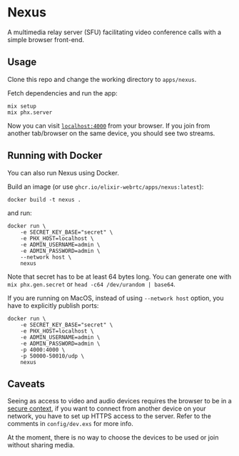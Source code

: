 # Nexus

A multimedia relay server (SFU) facilitating video conference calls with a simple browser front-end.

## Usage

Clone this repo and change the working directory to `apps/nexus`.

Fetch dependencies and run the app:

```shell
mix setup
mix phx.server
```

Now you can visit [`localhost:4000`](http://localhost:4000) from your browser.
If you join from another tab/browser on the same device, you should see two streams.

## Running with Docker

You can also run Nexus using Docker.

Build an image (or use `ghcr.io/elixir-webrtc/apps/nexus:latest`):

```
docker build -t nexus .
```

and run:

```
docker run \
    -e SECRET_KEY_BASE="secret" \
    -e PHX_HOST=localhost \
    -e ADMIN_USERNAME=admin \
    -e ADMIN_PASSWORD=admin \
    --network host \
    nexus
```

Note that secret has to be at least 64 bytes long.
You can generate one with `mix phx.gen.secret` or `head -c64 /dev/urandom | base64`.

If you are running on MacOS, instead of using `--network host` option, you have to explicitly publish ports:

```
docker run \
    -e SECRET_KEY_BASE="secret" \
    -e PHX_HOST=localhost \
    -e ADMIN_USERNAME=admin \
    -e ADMIN_PASSWORD=admin \
    -p 4000:4000 \
    -p 50000-50010/udp \
    nexus
```

## Caveats

Seeing as access to video and audio devices requires the browser to be
in a [secure context](https://developer.mozilla.org/en-US/docs/Web/Security/Secure_Contexts),
if you want to connect from another device on your network, you have to set up HTTPS access to the server.
Refer to the comments in `config/dev.exs` for more info.

At the moment, there is no way to choose the devices to be used or join without sharing media.
